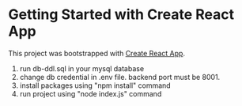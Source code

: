 # Getting Started with Create React App

This project was bootstrapped with [Create React App](https://github.com/facebook/create-react-app).

1. run db-ddl.sql in your mysql database
2. change db credential in .env file. backend port must be 8001.
3. install packages using "npm install" command
4. run project using "node index.js" command
